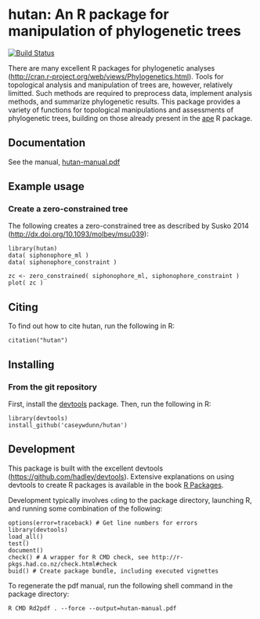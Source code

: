 # hutan: An R package for manipulation of phylogenetic trees

[![Build Status](https://travis-ci.org/caseywdunn/hutan.svg?branch=master)](https://travis-ci.org/caseywdunn/hutan)


There are many excellent R packages for phylogenetic analyses 
(http://cran.r-project.org/web/views/Phylogenetics.html). Tools for 
topological analysis and manipulation of trees are, however, 
relatively limitted. Such methods are required to preprocess data, 
implement analysis methods, and summarize phylogenetic results.
This package provides a variety of functions for topological 
manipulations and assessments of phylogenetic trees, building on 
those already present in the 
[ape](http://cran.r-project.org/web/packages/ape/index.html) R
package.


## Documentation

See the manual, 
[hutan-manual.pdf](https://github.com/caseywdunn/hutan/raw/master/hutan-manual.pdf)

## Example usage

### Create a zero-constrained tree

The following creates a zero-constrained tree as described by Susko 2014 
(http://dx.doi.org/10.1093/molbev/msu039):

	library(hutan)
	data( siphonophore_ml )
	data( siphonophore_constraint )

	zc <- zero_constrained( siphonophore_ml, siphonophore_constraint )
	plot( zc )

## Citing

To find out how to cite hutan, run the following in R:

    citation("hutan")

## Installing

### From the git repository

First, install the [devtools](https://github.com/hadley/devtools) package. Then, run the following in R:

    library(devtools)
    install_github('caseywdunn/hutan')

## Development

This package is built with the excellent devtools 
(https://github.com/hadley/devtools). Extensive explanations on using devtools 
to create R packages is available in the book 
[R Packages](http://r-pkgs.had.co.nz/).

Development typically involves `cd`ing to the package directory, launching R, 
and running some combination of the following: 
	
	options(error=traceback) # Get line numbers for errors
    library(devtools)
    load_all()
    test()
    document()
    check() # A wrapper for R CMD check, see http://r-pkgs.had.co.nz/check.html#check
    buid() # Create package bundle, including executed vignettes

To regenerate the pdf manual, run the following shell command in the package directory:

    R CMD Rd2pdf . --force --output=hutan-manual.pdf
    
